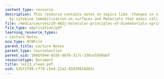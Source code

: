 ```yaml
---
content_type: resource
description: This resource contains notes on topics like  Changes in signaling achieved
  by cytokine immobilization on surfaces and Materials that mimic cell-cell contacts.
file: /media/courses/20-462j-molecular-principles-of-biomaterials-spring-2006/52bf2f86cf79c5e422a201839818d65c_lec13_clean.pdf
file_type: application/pdf
learning_resource_types:
- Lecture Notes
ocw_type: OCWFile
parent_title: Lecture Notes
parent_type: CourseSection
parent_uid: 588bf044-655b-8b76-317c-330ce5599abf
resourcetype: Document
title: lec13_clean.pdf
uid: 52bf2f86-cf79-c5e4-22a2-01839818d65c
---
```

